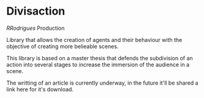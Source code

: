 # Divisaction

*RRodrigues* Production

Library that allows the creation of agents and their behaviour with the objective of creating more belieable scenes.

This library is based on a master thesis that defends the subdivision of an action into several stages to increase the immersion of the audience in a scene.

The writting of an article is currently underway, in the future it'll be shared a link here for it's download.